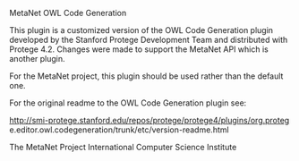 MetaNet OWL Code Generation

This plugin is a customized version of the OWL Code Generation plugin
developed by the Stanford Protege Development Team and distributed
with Protege 4.2.  Changes were made to support the MetaNet API which
is another plugin.

For the MetaNet project, this plugin should be used rather than
the default one.

For the original readme to the OWL Code Generation plugin see:

http://smi-protege.stanford.edu/repos/protege/protege4/plugins/org.proteg
e.editor.owl.codegeneration/trunk/etc/version-readme.html

The MetaNet Project
International Computer Science Institute
